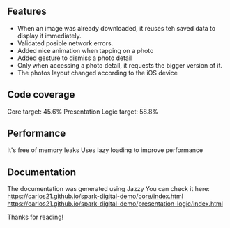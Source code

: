 ## Features

- When an image was already downloaded, it reuses teh saved data to display it immediately.
- Validated posible network errors.
- Added nice animation when tapping on a photo
- Added gesture to dismiss a photo detail
- Only when accessing a photo detail, it requests the bigger version of it.
- The photos layout changed according to the iOS device

## Code coverage
Core target: 45.6%
Presentation Logic target: 58.8%

## Performance
It's free of memory leaks
Uses lazy loading to improve performance

## Documentation
The documentation was generated using Jazzy
You can check it here:
https://carlos21.github.io/spark-digital-demo/core/index.html
https://carlos21.github.io/spark-digital-demo/presentation-logic/index.html


Thanks for reading!